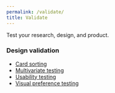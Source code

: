 ```yaml
---
permalink: /validate/
title: Validate
---
```


Test your research, design, and product.

### Design validation

- [Card sorting](../card-sorting/)
- [Multivariate testing](../multivariate-testing/)
- [Usability testing](../usability-testing/)
- [Visual preference testing](../visual-preference-testing/)
